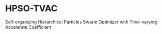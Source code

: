 # HPSO-TVAC
Self-organizing Hierarchical Particles Swarm Optimizer with Time-varying Accelerate Coefficient
